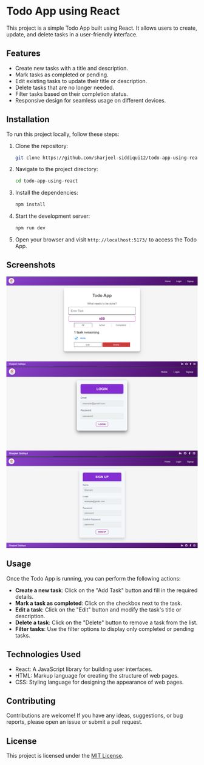 # Todo App using React

This project is a simple Todo App built using React. It allows users to create, update, and delete tasks in a user-friendly interface.

## Features

- Create new tasks with a title and description.
- Mark tasks as completed or pending.
- Edit existing tasks to update their title or description.
- Delete tasks that are no longer needed.
- Filter tasks based on their completion status.
- Responsive design for seamless usage on different devices.

## Installation

To run this project locally, follow these steps:

1. Clone the repository:
    ```bash
    git clone https://github.com/sharjeel-siddiqui12/todo-app-using-react.git
    ```
2. Navigate to the project directory:
    ```bash
    cd todo-app-using-react
    ```
3. Install the dependencies: 
    ```bash 
    npm install
    ```
4. Start the development server: 
    ```bash
    npm run dev
    ```
5. Open your browser and visit `http://localhost:5173/` to access the Todo App.

## Screenshots
<img align="center" alt="readme_image" src="/src/assets/readme_images/ss1.png" />
<img align="center" alt="readme_image" src="/src/assets/readme_images/ss2.png" />
<img align="center" alt="readme_image" src="/src/assets/readme_images/ss3.png" />

## Usage

Once the Todo App is running, you can perform the following actions:

- **Create a new task**: Click on the "Add Task" button and fill in the required details.
- **Mark a task as completed**: Click on the checkbox next to the task.
- **Edit a task**: Click on the "Edit" button and modify the task's title or description.
- **Delete a task**: Click on the "Delete" button to remove a task from the list.
- **Filter tasks**: Use the filter options to display only completed or pending tasks.

## Technologies Used

- React: A JavaScript library for building user interfaces.
- HTML: Markup language for creating the structure of web pages.
- CSS: Styling language for designing the appearance of web pages.

## Contributing

Contributions are welcome! If you have any ideas, suggestions, or bug reports, please open an issue or submit a pull request.

## License

This project is licensed under the [MIT License](LICENSE).
